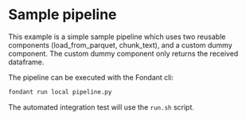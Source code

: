 # Sample pipeline

This example is a simple sample pipeline which uses two reusable components
(load_from_parquet, chunk_text), and a custom dummy component. The custom dummy component only
returns the received dataframe. 

The pipeline can be executed with the Fondant cli:

```bash
fondant run local pipeline.py
```

The automated integration test will use the `run.sh` script. 